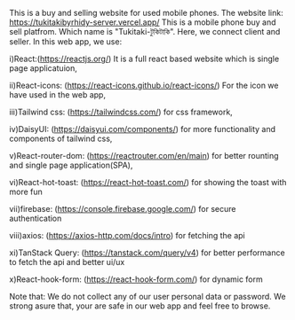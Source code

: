 This is a buy and selling website for used mobile phones.
The website link: https://tukitakibyrhidy-server.vercel.app/ This is a mobile phone buy and sell  platfrom. Which name is "Tukitaki-টুকিটাকি". Here, we connect client and seller. In this web app, we use:

i)React:(https://reactjs.org/) It is a full react based website which is single page applicatuion,

ii)React-icons: (https://react-icons.github.io/react-icons/) For the icon we have used in the web app,

iii)Tailwind css: (https://tailwindcss.com/) for css framework,

iv)DaisyUI: (https://daisyui.com/components/) for more functionality and components of tailwind css,

v)React-router-dom: (https://reactrouter.com/en/main) for better rounting and single page application(SPA),

vi)React-hot-toast: (https://react-hot-toast.com/) for showing the toast with more fun

vii)firebase: (https://console.firebase.google.com/) for secure authentication

viii)axios: (https://axios-http.com/docs/intro) for fetching the api

xi)TanStack Query: (https://tanstack.com/query/v4) for better performance to fetch the api and better ui/ux 

x)React-hook-form: (https://react-hook-form.com/) for dynamic form

Note that: We do not collect any of our user personal data or password. We strong asure that, your are safe in our web app and feel free to browse.